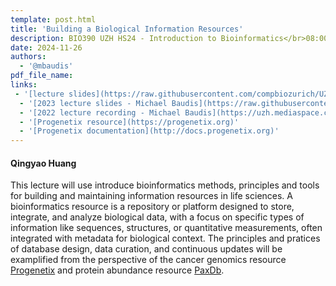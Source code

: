 ```yaml
---
template: post.html
title: 'Building a Biological Information Resources'
description: BIO390 UZH HS24 - Introduction to Bioinformatics</br>08:00-09:45 @ UZH Irchel Y03-G-85
date: 2024-11-26
authors:
  - '@mbaudis'
pdf_file_name:
links:
 - '[lecture slides](https://raw.githubusercontent.com/compbiozurich/UZH-BIO390/main/course-material/2024-11-26__Qingyao-Huang__Building-bioinformatics-resources__UZH-BIO390-HS24.pdf)'
  - '[2023 lecture slides - Michael Baudis](https://raw.githubusercontent.com/compbiozurich/UZH-BIO390/main/course-material/2023-11-28___Michael-Baudis__Building-a-Genomics-Resource__UZH-BIO390-HS23-lecture-11.pdf)'
  - '[2022 lecture recording - Michael Baudis](https://uzh.mediaspace.cast.switch.ch/media/Introduction+to+Bioinformatics+-+Lecture+11A+Building+a+Cancer+Genomics+Resource/0_y7gjutdp)'
  - '[Progenetix resource](https://progenetix.org)'
  - '[Progenetix documentation](http://docs.progenetix.org)'
---
```


#### Qingyao Huang

This lecture will use introduce bioinformatics methods, principles and tools for building and maintaining information resources in life sciences. A bioinformatics resource is a repository or platform designed to store, integrate, and analyze biological data, with a focus on specific types of information like sequences, structures, or quantitative measurements, often integrated with metadata for biological context. The principles and pratices of database design, data curation, and continuous updates will be examplified from the perspective of the cancer genomics resource [Progenetix](https://progenetix.org) and protein abundance resource [PaxDb](https://pax-db.org).

<!--more-->

